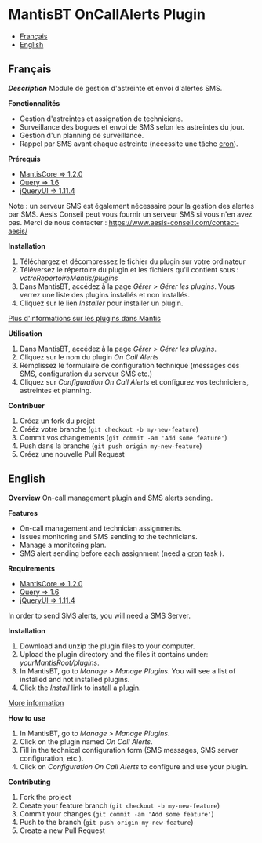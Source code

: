 # MantisBT OnCallAlerts Plugin

* [Français](#french)
* [English](#english)

##  Français  
<a name="french"></a>

___Description___
Module de gestion d'astreinte et envoi d'alertes SMS.

__Fonctionnalités__

* Gestion d'astreintes et assignation de techniciens.
* Surveillance des bogues et envoi de SMS selon les astreintes du jour.
* Gestion d'un planning de surveillance.
* Rappel par SMS avant chaque astreinte (nécessite une tâche [cron](https://fr.wikipedia.org/wiki/Cron)).

__Prérequis__

* [MantisCore => 1.2.0](https://sourceforge.net/projects/mantisbt/files/mantis-stable/1.2.0/)
* [Query => 1.6](https://github.com/mantisbt-plugins/jquery)
* [jQueryUI  => 1.11.4](https://github.com/mantisbt-plugins/jQuery-UI)

Note : un serveur SMS est également nécessaire pour la gestion des alertes par SMS.
Aesis Conseil peut vous fournir un serveur SMS si vous n'en avez pas.
Merci de nous contacter : https://www.aesis-conseil.com/contact-aesis/

__Installation__

1. Téléchargez et décompressez le fichier du plugin sur votre ordinateur
2. Téléversez le répertoire du plugin et les fichiers qu'il contient sous : *votreRepertoireMantis/plugins*
3. Dans MantisBT, accédez à la page *Gérer > Gérer les plugins*. Vous verrez une liste des plugins installés et non installés.
4. Cliquez sur le lien *Installer* pour installer un plugin.

[Plus d'informations sur les plugins dans Mantis](https://www.mantisbt.org/wiki/doku.php/mantisbt:mantis_plugins)

__Utilisation__

1. Dans MantisBT, accédez à la page *Gérer > Gérer les plugins*.
2.  Cliquez sur le nom du plugin *On Call Alerts*
3. Remplissez le formulaire de configuration technique (messages des SMS, configuration du serveur SMS etc.)
4.  Cliquez sur *Configuration On Call Alerts* et configurez vos techniciens, astreintes et planning.

__Contribuer__

1. Créez un fork du projet
2. Crééz votre branche (`git checkout -b my-new-feature`)
3. Commit vos changements (`git commit -am 'Add some feature'`)
4. Push dans la branche (`git push origin my-new-feature`)
5. Créez une nouvelle Pull Request

## English
<a name="english"></a>

__Overview__
On-call management plugin and SMS alerts sending.

__Features__

* On-call management and technician assignments.
* Issues monitoring and SMS sending to the technicians.
* Manage a monitoring plan.
* SMS alert sending before each assignment (need a [cron](https://en.wikipedia.org/wiki/Cron) task ).

__Requirements__

* [MantisCore => 1.2.0](https://sourceforge.net/projects/mantisbt/files/mantis-stable/1.2.0/)
* [Query => 1.6](https://github.com/mantisbt-plugins/jquery)
* [jQueryUI  => 1.11.4](https://github.com/mantisbt-plugins/jQuery-UI)

In order to send SMS alerts, you will need a SMS Server.

__Installation__

1. Download and unzip the plugin files to your computer.
2. Upload the plugin directory and the files it contains under: *yourMantisRoot/plugins*.
3. In MantisBT, go to *Manage > Manage Plugins*. You will see a list of installed and not installed plugins.
4. Click the *Install* link to install a plugin.

[More information](https://www.mantisbt.org/wiki/doku.php/mantisbt:mantis_plugins)

__How to use__

1. In MantisBT, go to *Manage > Manage Plugins*.
2. Click on the plugin named *On Call Alerts*.
3. Fill in the technical configuration form (SMS messages, SMS server configuration, etc.).
4. Click on *Configuration On Call Alerts* to configure and use your plugin.

__Contributing__

1. Fork the project
2. Create your feature branch (`git checkout -b my-new-feature`)
3. Commit your changes (`git commit -am 'Add some feature'`)
4. Push to the branch (`git push origin my-new-feature`)
5. Create a new Pull Request